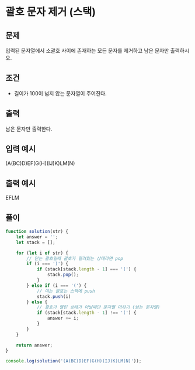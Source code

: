 # 괄호 문자 제거 (스택)

## 문제
입력된 문자열에서 소괄호 사이에 존재하는 모든 문자를 제거하고 남은 문자만 출력하시오.

## 조건
- 길이가 100이 넘지 않는 문자열이 주어진다.
  
## 출력
남은 문자만 출력한다.

## 입력 예시
(A(BC)D)EF(G(H)(IJ)K)LM(N)
## 출력 예시
EFLM

## 풀이

```js
function solution(str) {
    let answer = '';
    let stack = [];

    for (let i of str) {
        // 닫는 괄호일때 괄호가 열려있는 상태라면 pop
        if (i === ')') {
            if (stack[stack.length - 1] === '(') {
                stack.pop();
            }
        } else if (i === '(') {
            // 여는 괄호는 스택에 push
            stack.push(i)
        } else {
            // 괄호가 열린 상태가 아닐때만 문자열 더하기 (남는 문자열)
            if (stack[stack.length - 1] !== '(') {
                answer += i;
            }
        }
    }

    return answer;
}

console.log(solution('(A(BC)D)EF(G(H)(IJ)K)LM(N)'));
```